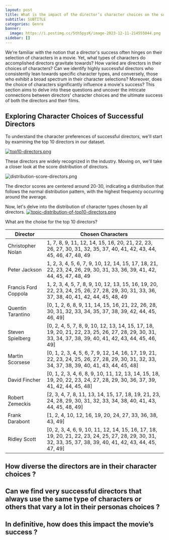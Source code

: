 ```yaml
---
layout: post
title: What is the impact of the director’s character choices on the success of the movie ?
subtitle: SUBTITLE
categories: Genre
banner:
  image: https://i.postimg.cc/5th5pyzK/image-2023-12-11-214555044.png
sidebar: []
---
```

We're familiar with the notion that a director's success often hinges on their selection of characters in a movie. Yet, what types of characters do accomplished directors gravitate towards? How varied are directors in their choices of characters? Can we identify highly successful directors who consistently lean towards specific character types, and conversely, those who exhibit a broad spectrum in their character selections? Moreover, does the choice of characters significantly influence a movie's success? This section aims to delve into these questions and uncover the intricate connections between directors' character choices and the ultimate success of both the directors and their films.

## Exploring Character Choices of Successful Directors
To understand the character preferences of successful directors, we'll start by examining the top 10 directors in our dataset.

[![top10-directors.png](https://i.postimg.cc/qqDrQDsd/top10-directors.png)](https://postimg.cc/SY9Hxr1Z)

These directors are widely recognized in the industry. Moving on, we'll take a closer look at the score distribution of directors.

![distribution-score-directors.png](https://i.postimg.cc/cCnBzRdv/distribution-score-directors.png)

The director scores are centered around 20-30, indicating a distribution that follows the normal distribution pattern, with the highest frequency occurring around the average.

Now, let's delve into the distribution of character types chosen by all directors.
[![topic-distribution-of-top10-directors.png](https://i.postimg.cc/6pqdq8jj/topic-distribution-of-top10-directors.png)](https://postimg.cc/HrGJPkCX)

What are the choise for the top 10 directors?

| Director               | Chosen Characters                                        |
|------------------------|----------------------------------------------------------|
| Christopher Nolan      | 1, 7, 8, 9, 11, 12, 14, 15, 16, 20, 21, 22, 23, 26, 27, 30, 31, 32, 35, 37, 40, 41, 42, 43, 44, 45, 46, 47, 48, 49 |
| Peter Jackson          | 1, 2, 3, 4, 5, 6, 7, 9, 10, 12, 14, 15, 17, 18, 21, 22, 23, 24, 26, 29, 30, 31, 33, 36, 39, 41, 42, 44, 45, 47, 48, 49 |
| Francis Ford Coppola   | 1, 2, 3, 4, 5, 7, 8, 9, 10, 12, 13, 15, 16, 19, 20, 22, 23, 24, 25, 26, 27, 28, 29, 30, 31, 33, 36, 37, 38, 40, 41, 42, 44, 45, 48, 49|
| Quentin Tarantino      | [0, 1, 2, 6, 8, 9, 11, 14, 15, 16, 21, 22, 26, 28, 30, 31, 32, 33, 34, 35, 37, 38, 39, 42, 44, 45, 46, 49]               |
| Steven Spielberg       | [0, 2, 4, 5, 7, 8, 9, 10, 12, 13, 14, 15, 17, 18, 19, 20, 21, 22, 23, 25, 26, 27, 28, 29, 30, 31, 33, 34, 37, 38, 39, 40, 41, 42, 43, 44, 45, 46, 49] |
| Martin Scorsese        | [0, 1, 2, 3, 4, 5, 6, 7, 9, 12, 14, 16, 17, 19, 21, 22, 23, 24, 25, 26, 27, 28, 29, 30, 31, 32, 33, 34, 37, 38, 39, 40, 41, 43, 44, 45, 48] |
| David Fincher          | [0, 1, 2, 3, 4, 6, 8, 9, 10, 11, 12, 13, 14, 15, 18, 19, 20, 22, 23, 24, 27, 28, 29, 30, 36, 37, 39, 41, 42, 44, 45, 48] |
| Robert Zemeckis        | [2, 3, 4, 7, 8, 11, 13, 14, 15, 17, 18, 19, 21, 23, 24, 28, 29, 30, 31, 32, 33, 34, 38, 40, 41, 43, 44, 45, 48, 49]         |
| Frank Darabont         | [1, 2, 4, 10, 12, 16, 19, 20, 24, 27, 33, 36, 38, 43, 49]         |
| Ridley Scott           | [0, 2, 3, 4, 6, 9, 10, 11, 12, 14, 15, 16, 17, 18, 19, 20, 21, 22, 23, 24, 25, 27, 28, 29, 30, 31, 32, 33, 35, 37, 38, 39, 40, 41, 42, 43, 44, 45, 47, 49] |


## How diverse the directors are in their character choices ? 
## Can we find very successful directors that always use the same type of characters or others that vary a lot in their personas choices ?
## In definitive, how does this impact the movie’s success ?

<!-- ![Temp Image](https://i.postimg.cc/sX52PNjZ/image-2023-12-11-214406269.png) -->
<!-- Example of manual size change, if you use both width and height the original aspect ratio of the image will not be preserved (deformation) -->
<!-- <img src="https://i.postimg.cc/sX52PNjZ/image-2023-12-11-214406269.png" alt="Temp Image" width="300"> height="50"> -->

